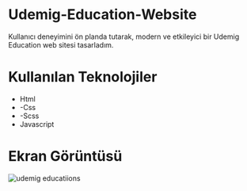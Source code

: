 # Udemig-Education-Website

 Kullanıcı deneyimini ön planda tutarak, modern ve etkileyici bir Udemig Education web sitesi tasarladım.

# Kullanılan Teknolojiler
- Html
- -Css
- -Scss
- Javascript

# Ekran Görüntüsü

![udemig educatiions](https://github.com/user-attachments/assets/9567203c-e591-4648-beb2-65ce66178b98)

